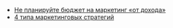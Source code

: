 
- [Не планируйте бюджет на маркетинг «от дохода»](https://vc.ru/marketing/195673-ne-planiruyte-byudzhet-na-marketing-ot-dohoda)
- [4 типа маркетинговых стратегий](https://rocketyze.com/base/4-tipa-marketingovyh-strategij/)
